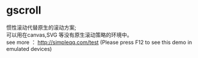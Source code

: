 # gscroll
惯性滚动代替原生的滚动方案;<br>
可以用在canvas,SVG 等没有原生滚动策略的环境中。<br>
see more ：   http://simpleqq.com/test  (Please press F12 to see this demo in emulated devices)
 
